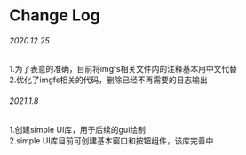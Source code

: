 # Change Log
###### 2020.12.25
1.为了表意的准确，目前将imgfs相关文件内的注释基本用中文代替  
2.优化了imgfs相关的代码，删除已经不再需要的日志输出
  
###### 2021.1.8  
1.创建simple UI库，用于后续的gui绘制  
2.simple UI库目前可创建基本窗口和按钮组件，该库完善中
